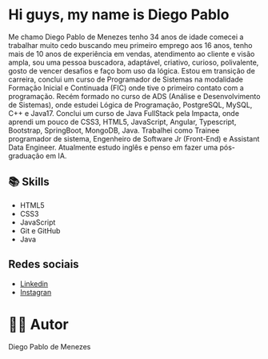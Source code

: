 # Hi guys, my name is Diego Pablo

Me chamo Diego Pablo de Menezes tenho 34 anos de idade comecei a trabalhar muito cedo buscando meu primeiro emprego aos 16 anos, tenho mais de 10 anos de experiência em vendas, atendimento ao cliente e visão ampla, sou uma pessoa buscadora, adaptável, criativo, curioso, polivalente, gosto de vencer desafios e faço bom uso da lógica. Estou em transição de carreira, conclui um curso de Programador de Sistemas na modalidade Formação Inicial e Continuada (FIC) onde tive o primeiro contato com a programação. Recém formado no curso de ADS (Análise e Desenvolvimento de Sistemas), onde estudei Lógica de Programação, PostgreSQL, MySQL, C++ e Java17. Conclui um curso de Java FullStack pela Impacta, onde aprendi um pouco de CSS3, HTML5, JavaScript, Angular, Typescript, Bootstrap, SpringBoot, MongoDB, Java. Trabalhei como Trainee programador de sistema, Engenheiro de Software Jr (Front-End) e Assistant Data Engineer. Atualmente estudo inglês e penso em fazer uma pós-graduação em IA.

## 📚 Skills 
- HTML5
- CSS3
- JavaScript
- Git e GitHub
- Java

## Redes sociais
- [Linkedin](https://www.linkedin.com/in/diego-pablo/)
- [Instagran](https://www.instagram.com/diego__pablo/)





# 👨‍💼 Autor

Diego Pablo de Menezes
